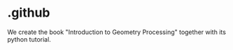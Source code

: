 # .github

We create the book "Introduction to Geometry Processing" together with its python tutorial.
